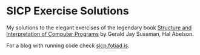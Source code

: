 SICP Exercise Solutions
====

My solutions to the elegant exercises of the legendary book [Structure and Interpretation of Computer Programs](http://mitpress.mit.edu/sicp/) by Gerald Jay Sussman, Hal Abelson.

For a blog with running code check [sicp.fotiad.is](sicp.fotiad.is).
